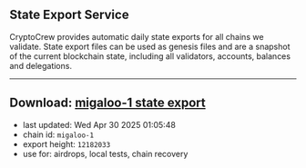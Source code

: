 ## State Export Service
CryptoCrew provides automatic daily state exports for all chains we validate. State export files can be used as genesis files and are a snapshot of the current blockchain state, including all validators, accounts, balances and delegations.

---
**Download: [migaloo-1 state export](https://dl-eu2.ccvalidators.com/SERVICE/migaloo/migaloo-1_export_12182033.json)**
---

- last updated: Wed Apr 30 2025 01:05:48
- chain id: `migaloo-1`
- export height: `12182033`
- use for: airdrops, local tests, chain recovery
